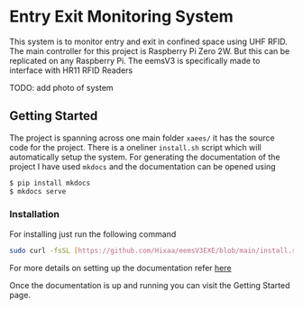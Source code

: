 # Entry Exit Monitoring System
This system is to monitor entry and exit in confined space using UHF RFID. The main controller for this project is Raspberry Pi Zero 2W.
But this can be replicated on any Raspberry Pi.
The eemsV3 is specifically made to interface with HR11 RFID Readers

TODO: add photo of system

## Getting Started
The project is spanning across one main folder `xaees/` it has the source code for the project. There is a oneliner `install.sh` script which will automatically setup the system. For generating the documentation of the project I have used `mkdocs` and the documentation can be opened using
```sh
$ pip install mkdocs
$ mkdocs serve
```
### Installation
For installing just run the following command
```sh
sudo curl -fsSL [https://github.com/Hixaa/eemsV3EXE/blob/main/install.sh] | bash
```
For more details on setting up the documentation refer [here](https://www.mkdocs.org/user-guide/installation/)

Once the documentation is up and running you can visit the Getting Started page.
